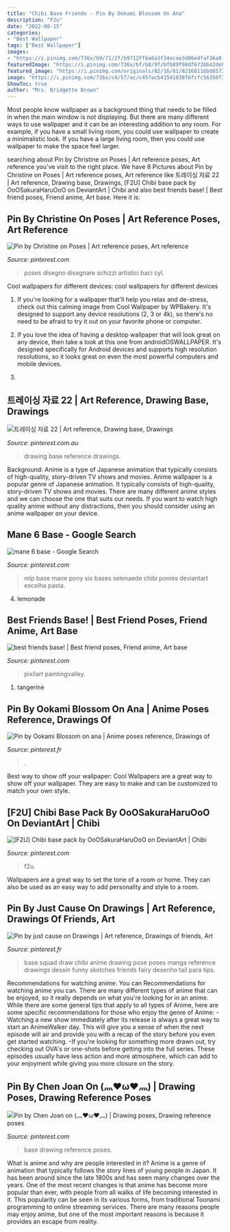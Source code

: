 ```yaml
---
title: "Chibi Base Friends - Pin By Ookami Blossom On Ana"
description: "F2u"
date: "2022-08-15"
categories:
- "Best Wallpaper"
tags: ["Best Wallpaper"]
images:
- "https://i.pinimg.com/736x/b9/71/2f/b9712ffba6a3f34ecae3d06e4faf36a0.jpg"
featuredImage: "https://i.pinimg.com/736x/bf/b8/9f/bfb89f98df673bb42de8b100a2681320.jpg"
featured_image: "https://i.pinimg.com/originals/82/16/81/82168116bd65722475001543cc07cea4.jpg"
image: "https://i.pinimg.com/736x/c4/57/ac/c457acb41541038f6fcfc56350f272a3--mlp-pony-base.jpg"
ShowToc: true
author: "Mrs. Bridgette Brown"
---
```



Most people know wallpaper as a background thing that needs to be filled in when the main window is not displaying. But there are many different ways to use wallpaper and it can be an interesting addition to any room. For example, if you have a small living room, you could use wallpaper to create a minimalistic look. If you have a large living room, then you could use wallpaper to make the space feel larger.

	

		
searching about Pin by Christine on Poses | Art reference poses, Art reference you've visit to the right place. We have 8 Pictures about Pin by Christine on Poses | Art reference poses, Art reference like 트레이싱 자료 22 | Art reference, Drawing base, Drawings, [F2U] Chibi base pack by OoOSakuraHaruOoO on DeviantArt | Chibi and also best friends base! | Best friend poses, Friend anime, Art base. Here it is:
		
    
## Pin By Christine On Poses | Art Reference Poses, Art Reference

<img loading=lazy src="https://i.pinimg.com/736x/b9/71/2f/b9712ffba6a3f34ecae3d06e4faf36a0.jpg" onerror="this.onerror=null;this.src='https://tse3.mm.bing.net/th?id=OIP.WDb2Dz5RBsBfDKM869-f_QHaKl&amp;pid=15.1';" alt="Pin by Christine on Poses | Art reference poses, Art reference">

_Source: pinterest.com_

>poses disegno disegnare schizzi artistici baci cyl. 

	

Cool wallpapers for different devices:
cool wallpapers for different devices 

1. If you're looking for a wallpaper that'll help you relax and de-stress, check out this calming image from Cool Wallpaper by WPBakery. It's designed to support any device resolutions (2, 3 or 4k), so there's no need to be afraid to try it out on your favorite phone or computer.

2. If you love the idea of having a desktop wallpaper that will look great on any device, then take a look at this one from androidOSWALLPAPER. It's designed specifically for Android devices and supports high resolution resolutions, so it looks great on even the most powerful computers and mobile devices.

3.

    
## 트레이싱 자료 22 | Art Reference, Drawing Base, Drawings

<img loading=lazy src="https://i.pinimg.com/736x/0d/40/7d/0d407ddef1a0ffdf3c7b9256391d5b66.jpg" onerror="this.onerror=null;this.src='https://tse3.mm.bing.net/th?id=OIP.-EMcYFY4dobloiIx5Nb3VwHaKl&amp;pid=15.1';" alt="트레이싱 자료 22 | Art reference, Drawing base, Drawings">

_Source: pinterest.com.au_

>drawing base reference drawings. 

	

Background: Anime is a type of Japanese animation that typically consists of high-quality, story-driven TV shows and movies.
Anime wallpaper is a popular genre of Japanese animation. It typically consists of high-quality, story-driven TV shows and movies. There are many different anime styles and we can choose the one that suits our needs. If you want to watch high quality anime without any distractions, then you should consider using an anime wallpaper on your device.

    
## Mane 6 Base - Google Search

<img loading=lazy src="https://i.pinimg.com/736x/c4/57/ac/c457acb41541038f6fcfc56350f272a3--mlp-pony-base.jpg" onerror="this.onerror=null;this.src='https://tse4.mm.bing.net/th?id=OIP.JhVfMHtlPiGMa7P1WZiRywHaFe&amp;pid=15.1';" alt="mane 6 base - Google Search">

_Source: pinterest.com_

>mlp base mane pony six bases selenaede chibi ponies deviantart escolha pasta. 

	

4. lemonade 

    
## Best Friends Base! | Best Friend Poses, Friend Anime, Art Base

<img loading=lazy src="https://i.pinimg.com/736x/7c/2a/e7/7c2ae76d3c0f9a998c9cedc6a02614f9.jpg" onerror="this.onerror=null;this.src='https://tse3.mm.bing.net/th?id=OIP.PmYnAqyUMmvp_ZiYzt0-yAHaHa&amp;pid=15.1';" alt="best friends base! | Best friend poses, Friend anime, Art base">

_Source: pinterest.com_

>pixilart paintingvalley. 

	

1. tangerine 

    
## Pin By Ookami Blossom On Ana | Anime Poses Reference, Drawings Of

<img loading=lazy src="https://i.pinimg.com/736x/bf/b8/9f/bfb89f98df673bb42de8b100a2681320.jpg" onerror="this.onerror=null;this.src='https://tse3.mm.bing.net/th?id=OIP.m6XuEwK0ewwT8626c2vE4AHaCe&amp;pid=15.1';" alt="Pin by Ookami Blossom on ana | Anime poses reference, Drawings of">

_Source: pinterest.fr_

>. 

	

Best way to show off your wallpaper:
Cool Wallpapers are a great way to show off your wallpaper. They are easy to make and can be customized to match your own style.

    
## [F2U] Chibi Base Pack By OoOSakuraHaruOoO On DeviantArt | Chibi

<img loading=lazy src="https://i.pinimg.com/736x/c6/66/9b/c6669b18da2ab5cdaa3e9d00af4afc1c.jpg" onerror="this.onerror=null;this.src='https://tse2.mm.bing.net/th?id=OIP.O2ZISRmfPfOA1X81rEJspQHaFj&amp;pid=15.1';" alt="[F2U] Chibi base pack by OoOSakuraHaruOoO on DeviantArt | Chibi">

_Source: pinterest.com_

>f2u. 

	

Wallpapers are a great way to set the tone of a room or home. They can also be used as an easy way to add personality and style to a room.

    
## Pin By Just Cause On Drawings | Art Reference, Drawings Of Friends, Art

<img loading=lazy src="https://i.pinimg.com/originals/82/16/81/82168116bd65722475001543cc07cea4.jpg" onerror="this.onerror=null;this.src='https://tse2.mm.bing.net/th?id=OIP.YYmiAdnGsP65y0djMk7A_gHaKl&amp;pid=15.1';" alt="Pin by just cause on Drawings | Art reference, Drawings of friends, Art">

_Source: pinterest.fr_

>base squad draw chibi anime drawing pose poses manga reference drawings dessin funny sketches friends fairy desenho tail para tips. 

	

Recommendations for watching anime: You can
Recommendations for watching anime you can. There are many different types of anime that can be enjoyed, so it really depends on what you're looking for in an anime. While there are some general tips that apply to all types of Anime, here are some specific recommendations for those who enjoy the genre of Anime: 
-Watching a new show immediately after its release is always a great way to start an AnimeWalker day. This will give you a sense of when the next episode will air and provide you with a recap of the story before you even get started watching. 
-If you're looking for something more drawn out, try checking out OVA's or one-shots before getting into the full series. These episodes usually have less action and more atmosphere, which can add to your enjoyment while giving you more closure on the story.

    
## Pin By Chen Joan On (灬♥ω♥灬) | Drawing Poses, Drawing Reference Poses

<img loading=lazy src="https://i.pinimg.com/736x/80/f7/80/80f780cbe7a4dfb54c43c0311f8b3990.jpg" onerror="this.onerror=null;this.src='https://tse2.mm.bing.net/th?id=OIP.64orZ6xbG0eKnPb47xy9GAHaHa&amp;pid=15.1';" alt="Pin by Chen Joan on (灬♥ω♥灬) | Drawing poses, Drawing reference poses">

_Source: pinterest.com_

>base drawing reference poses. 

	

What is anime and why are people interested in it?
Anime is a genre of animation that typically follows the story lines of young people in Japan. It has been around since the late 1800s and has seen many changes over the years. One of the most recent changes is that anime has become more popular than ever, with people from all walks of life becoming interested in it. This popularity can be seen in its various forms, from traditional Toonami programming to online streaming services. There are many reasons people may enjoy anime, but one of the most important reasons is because it provides an escape from reality.

